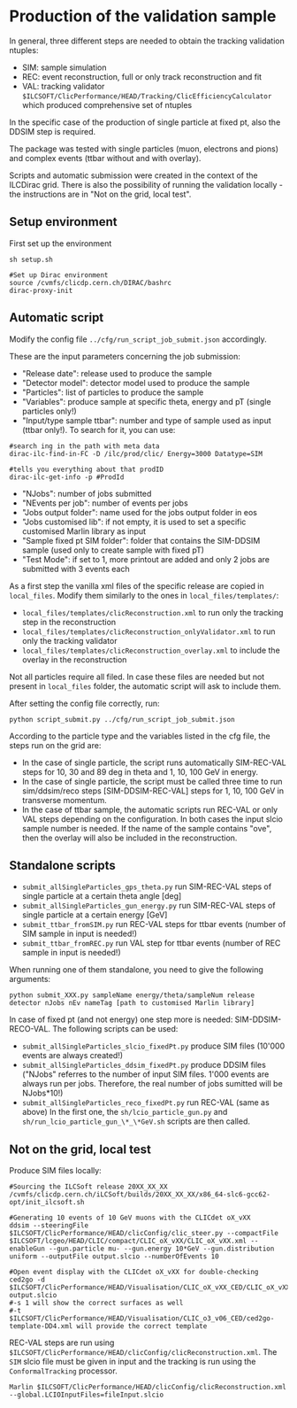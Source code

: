 # Production of the validation sample

In general, three different steps are needed to obtain the tracking validation ntuples:
- SIM: sample simulation
- REC: event reconstruction, full or only track reconstruction and fit
- VAL: tracking validator `$ILCSOFT/ClicPerformance/HEAD/Tracking/ClicEfficiencyCalculator` which produced comprehensive set of ntuples

In the specific case of the production of single particle at fixed pt, also the DDSIM step is required.

The package was tested with single particles (muon, electrons and pions) and complex events (ttbar without and with overlay).

Scripts and automatic submission were created in the context of the ILCDirac grid.
There is also the possibility of running the validation locally - the instructions are in "Not on the grid, local test".

## Setup environment

First set up the environment
```
sh setup.sh

#Set up Dirac environment
source /cvmfs/clicdp.cern.ch/DIRAC/bashrc
dirac-proxy-init
```

## Automatic script

Modify the config file `../cfg/run_script_job_submit.json` accordingly. 

These are the input parameters concerning the job submission:
- "Release date": release used to produce the sample
- "Detector model": detector model used to produce the sample 
- "Particles": list of particles to produce the sample
- "Variables": produce sample at specific theta, energy and pT (single particles only!) 
- "Input/type sample ttbar": number and type of sample used as input (ttbar only!). To search for it, you can use: 
```
#search ing in the path with meta data
dirac-ilc-find-in-FC -D /ilc/prod/clic/ Energy=3000 Datatype=SIM

#tells you everything about that prodID
dirac-ilc-get-info -p #ProdId
```
- "NJobs": number of jobs submitted
- "NEvents per job": number of events per jobs
- "Jobs output folder": name used for the jobs output folder in eos
- "Jobs customised lib": if not empty, it is used to set a specific customised Marlin library as input
- "Sample fixed pt SIM folder": folder that contains the SIM-DDSIM sample (used only to create sample with fixed pT)
- "Test Mode": if set to 1, more printout are added and only 2 jobs are submitted with 3 events each

As a first step the vanilla xml files of the specific release are copied in `local_files`. 
Modify them similarly to the ones in `local_files/templates/`:
- `local_files/templates/clicReconstruction.xml` to run only the tracking step in the reconstruction
- `local_files/templates/clicReconstruction_onlyValidator.xml` to run only the tracking validator
- `local_files/templates/clicReconstruction_overlay.xml` to include the overlay in the reconstruction

Not all particles require all filed. In case these files are needed but not present in `local_files` folder, the automatic script will ask to include them.

After setting the config file correctly, run:
```
python script_submit.py ../cfg/run_script_job_submit.json
```

According to the particle type and the variables listed in the cfg file, the steps run on the grid are:
- In the case of single particle, the script runs automatically SIM-REC-VAL steps for 10, 30 and 89 deg in theta and 1, 10, 100 GeV in energy.
- In the case of single particle, the script must be called three time to run sim/ddsim/reco steps [SIM-DDSIM-REC-VAL] steps for 1, 10, 100 GeV in transverse momentum.
- In the case of ttbar sample, the automatic scripts run REC-VAL or only VAL steps depending on the configuration. In both cases the input slcio sample number is needed. If the name of the sample contains "ove", then the overlay will also be included in the reconstruction.

## Standalone scripts

- `submit_allSingleParticles_gps_theta.py` run SIM-REC-VAL steps of single particle at a certain theta angle [deg]
- `submit_allSingleParticles_gun_energy.py` run SIM-REC-VAL steps of single particle at a certain energy [GeV]
- `submit_ttbar_fromSIM.py` run REC-VAL steps for ttbar events (number of SIM sample in input is needed!)
- `submit_ttbar_fromREC.py` run VAL step for ttbar events (number of REC sample in input is needed!)

When running one of them standalone, you need to give the following arguments:
```
python submit_XXX.py sampleName energy/theta/sampleNum release detector nJobs nEv nameTag [path to customised Marlin library]
```

In case of fixed pt (and not energy) one step more is needed: SIM-DDSIM-RECO-VAL.
The following scripts can be used:
- `submit_allSingleParticles_slcio_fixedPt.py` produce SIM files (10'000 events are always created!)
- `submit_allSingleParticles_ddsim_fixedPt.py` produce DDSIM files ("NJobs" referres to the number of input SIM files. 1'000 events are always run per jobs. Therefore, the real number of jobs sumitted will be NJobs\*10!)
- `submit_allSingleParticles_reco_fixedPt.py` run REC-VAL (same as above)
In the first one, the `sh/lcio_particle_gun.py` and `sh/run_lcio_particle_gun_\*_\*GeV.sh` scripts are then called.

## Not on the grid, local test
Produce SIM files locally:
```
#Sourcing the ILCSoft release 20XX_XX_XX
/cvmfs/clicdp.cern.ch/iLCSoft/builds/20XX_XX_XX/x86_64-slc6-gcc62-opt/init_ilcsoft.sh

#Generating 10 events of 10 GeV muons with the CLICdet oX_vXX
ddsim --steeringFile $ILCSOFT/ClicPerformance/HEAD/clicConfig/clic_steer.py --compactFile $ILCSOFT/lcgeo/HEAD/CLIC/compact/CLIC_oX_vXX/CLIC_oX_vXX.xml --enableGun --gun.particle mu- --gun.energy 10*GeV --gun.distribution uniform --outputFile output.slcio --numberOfEvents 10

#Open event display with the CLICdet oX_vXX for double-checking
ced2go -d $ILCSOFT/ClicPerformance/HEAD/Visualisation/CLIC_oX_vXX_CED/CLIC_oX_vXX_CED.xml output.slcio
#-s 1 will show the correct surfaces as well
#-t $ILCSOFT/ClicPerformance/HEAD/Visualisation/CLIC_o3_v06_CED/ced2go-template-DD4.xml will provide the correct template
```

REC-VAL steps are run using `$ILCSOFT/ClicPerformance/HEAD/clicConfig/clicReconstruction.xml`.
The `SIM` slcio file must be given in input and the tracking is run using the `ConformalTracking` processor.
```
Marlin $ILCSOFT/ClicPerformance/HEAD/clicConfig/clicReconstruction.xml --global.LCIOInputFiles=fileInput.slcio
```
